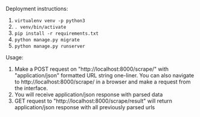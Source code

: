Deployment instructions:

1. `virtualenv venv -p python3`
2. `. venv/bin/activate`
3. `pip install -r requirements.txt`
4. `python manage.py migrate`
5. `python manage.py runserver`

Usage:
1. Make a POST request on "http://localhost:8000/scrape/" with "application/json" formatted URL string one-liner.
You can also navigate to http://localhost:8000/scrape/ in a browser and make a request from the interface.
2. You will receive application/json response with parsed data
3. GET request to "http://localhost:8000/scrape/result" will return application/json response with all previously parsed urls
